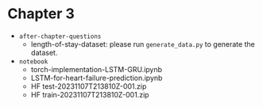 # Chapter 3

- `after-chapter-questions`
    - length-of-stay-dataset: please run `generate_data.py` to generate the dataset.
- `notebook`
    - torch-implementation-LSTM-GRU.ipynb
    - LSTM-for-heart-failure-prediction.ipynb
    - HF test-20231107T213810Z-001.zip
    - HF train-20231107T213810Z-001.zip
